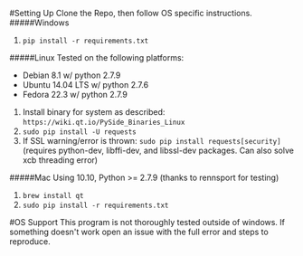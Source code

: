 #Setting Up
Clone the Repo, then follow OS specific instructions.
#####Windows
  1. `pip install -r requirements.txt`

#####Linux
Tested on the following platforms:
- Debian 8.1 w/ python 2.7.9
- Ubuntu 14.04 LTS w/ python 2.7.6
- Fedora 22.3 w/ python 2.7.9

1. Install binary for system as described: `https://wiki.qt.io/PySide_Binaries_Linux`
2. `sudo pip install -U requests`
3. If SSL warning/error is thrown: `sudo pip install requests[security]`
(requires python-dev, libffi-dev, and libssl-dev packages.  Can also solve xcb threading error)

#####Mac
Using 10.10, Python >= 2.7.9 (thanks to rennsport for testing)  
  1. `brew install qt`
  2. `sudo pip install -r requirements.txt`

#OS Support
This program is not thoroughly tested outside of windows.  If something
doesn't work open an issue with the full error and steps to reproduce.
